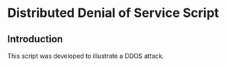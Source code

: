# Distributed Denial of Service Script

## Introduction

This script was developed to illustrate a DDOS attack.
